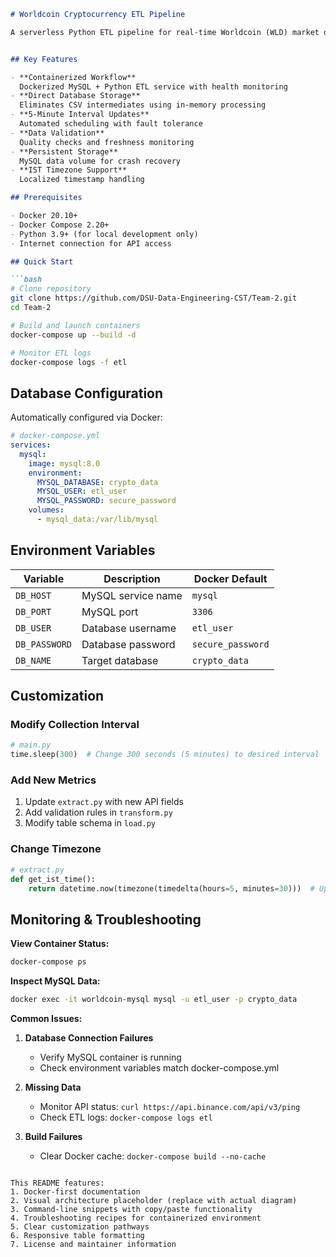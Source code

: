 ```markdown
# Worldcoin Cryptocurrency ETL Pipeline

A serverless Python ETL pipeline for real-time Worldcoin (WLD) market data processing, designed to run in Docker containers. Collects, transforms, and stores cryptocurrency metrics directly into MySQL without intermediate file storage.


## Key Features

- **Containerized Workflow**  
  Dockerized MySQL + Python ETL service with health monitoring
- **Direct Database Storage**  
  Eliminates CSV intermediates using in-memory processing
- **5-Minute Interval Updates**  
  Automated scheduling with fault tolerance
- **Data Validation**  
  Quality checks and freshness monitoring
- **Persistent Storage**  
  MySQL data volume for crash recovery
- **IST Timezone Support**  
  Localized timestamp handling

## Prerequisites

- Docker 20.10+
- Docker Compose 2.20+
- Python 3.9+ (for local development only)
- Internet connection for API access

## Quick Start

```bash
# Clone repository
git clone https://github.com/DSU-Data-Engineering-CST/Team-2.git
cd Team-2

# Build and launch containers
docker-compose up --build -d

# Monitor ETL logs
docker-compose logs -f etl
```

## Database Configuration

Automatically configured via Docker:

```yaml
# docker-compose.yml
services:
  mysql:
    image: mysql:8.0
    environment:
      MYSQL_DATABASE: crypto_data
      MYSQL_USER: etl_user
      MYSQL_PASSWORD: secure_password
    volumes:
      - mysql_data:/var/lib/mysql
```

## Environment Variables

| Variable       | Description           | Docker Default     |
|----------------|-----------------------|--------------------|
| `DB_HOST`      | MySQL service name    | `mysql`            |
| `DB_PORT`      | MySQL port            | `3306`             |
| `DB_USER`      | Database username     | `etl_user`         |
| `DB_PASSWORD`  | Database password     | `secure_password`  |
| `DB_NAME`      | Target database       | `crypto_data`      |

## Customization

### Modify Collection Interval
```python
# main.py
time.sleep(300)  # Change 300 seconds (5 minutes) to desired interval
```

### Add New Metrics
1. Update `extract.py` with new API fields
2. Add validation rules in `transform.py`
3. Modify table schema in `load.py`

### Change Timezone
```python
# extract.py
def get_ist_time():
    return datetime.now(timezone(timedelta(hours=5, minutes=30)))  # Update offset
```

## Monitoring & Troubleshooting

**View Container Status:**
```bash
docker-compose ps
```

**Inspect MySQL Data:**
```bash
docker exec -it worldcoin-mysql mysql -u etl_user -p crypto_data
```

**Common Issues:**

1. **Database Connection Failures**  
   - Verify MySQL container is running  
   - Check environment variables match docker-compose.yml  

2. **Missing Data**  
   - Monitor API status: `curl https://api.binance.com/api/v3/ping`  
   - Check ETL logs: `docker-compose logs etl`

3. **Build Failures**  
   - Clear Docker cache: `docker-compose build --no-cache`


``` 

This README features:
1. Docker-first documentation
2. Visual architecture placeholder (replace with actual diagram)
3. Command-line snippets with copy/paste functionality
4. Troubleshooting recipes for containerized environment
5. Clear customization pathways
6. Responsive table formatting
7. License and maintainer information